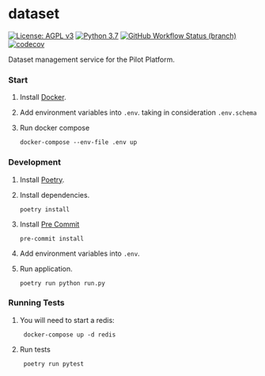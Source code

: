 # dataset

[![License: AGPL v3](https://img.shields.io/badge/License-AGPL_v3-blue.svg?style=for-the-badge)](https://www.gnu.org/licenses/agpl-3.0)
[![Python 3.7](https://img.shields.io/badge/python-3.7-green?style=for-the-badge)](https://www.python.org/)
[![GitHub Workflow Status (branch)](https://img.shields.io/github/workflow/status/pilotdataplatform/dataset/ci/main?style=for-the-badge)](https://github.com/PilotDataPlatform/dataset/actions/workflows/ci.yml)
[![codecov](https://img.shields.io/codecov/c/github/PilotDataPlatform/dataset?style=for-the-badge)](https://codecov.io/gh/PilotDataPlatform/dataset)

Dataset management service for the Pilot Platform.

### Start

1. Install [Docker](https://www.docker.com/get-started/).

2. Add environment variables into `.env`. taking in consideration `.env.schema`

2. Run docker compose

       docker-compose --env-file .env up

### Development

1. Install [Poetry](https://python-poetry.org/docs/#installation).

2. Install dependencies.

       poetry install

3. Install [Pre Commit](https://pre-commit.com/#installation)

       pre-commit install

3. Add environment variables into `.env`.
4. Run application.

       poetry run python run.py

### Running Tests

1. You will need to start a redis:

        docker-compose up -d redis

2. Run tests

        poetry run pytest
